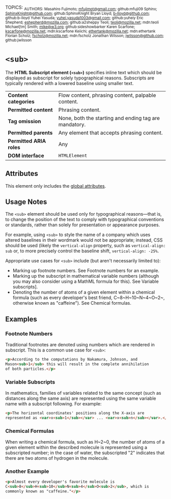 TOPICS: <sub>
AUTHORS: Masahiro Fujimoto; mfujimot@gmail.com; github:mfuji09
         Sphinx; SphinxKnight@github.com; github:SphinxKnight
         Bryan Lloyd; b-lloyd@github.com; github:b-lloyd
         Yuhei Yasuda; yuhei.yasuda1003@gmail.com; github:yuheiy
         Eric Shepherd; eshepherd@mozilla.com; github:a2sheppy
         Teoli; teoli@mozilla.net; mdn:teoli
         Michael[tm] Smith; mike@w3.org; github:sideshowbarker
         Karen Scarfone; kscarfone@mozilla.net; mdn:kscarfone
         Keiichi; ethertank@mozilla.net; mdn:ethertank
         Florian Scholz; fscholz@mozilla.net; mdn:fscholz
         Jonathan Wilsson; jwilsson@github.com; github:jwilsson

# `<sub>`

The **HTML Subscript element (`<sub>`)** specifies inline text which should be displayed as subscript
for solely typographical reasons. Subscripts are typically rendered with a
lowered baseline using smaller text.

|  |  |
| :-- | :-- |
| **Content categories** | Flow content, phrasing content, palpable content. |
| **Permitted content** | Phrasing content. |
| **Tag omission** | None, both the starting and ending tag are mandatory.|
| **Permitted parents** | Any element that accepts phrasing content.|
| **Permitted ARIA roles** | Any |
| **DOM interface** | `HTMLElement` |

## Attributes

This element only includes the [global attributes](/en/webfrontend/HTML_Global_Attributes).

## Usage Notes

The `<sub>` element should be used only for typographical reasons—that is, to change the position of
the text to comply with typographical conventions or standards, rather than solely for presentation
or appearance purposes.

For example, using `<sub>` to style the name of a company which uses altered baselines in their
wordmark would not be appropriate; instead, CSS should be used (likely the
`vertical-align` property, such as `vertical-align: sub` or,
to more precisely control the baseline shift, `vertical-align: -25%`.

Appropriate use cases for `<sub>` include (but aren't necessarily limited to):

- Marking up footnote numbers. See Footnote numbers for an example.
- Marking up the subscript in mathematical variable numbers (although you may also consider using a
MathML formula for this). See Variable subscripts].
- Denoting the number of atoms of a given element within a chemical formula (such as every
developer's best friend, C~8~H~10~N~4~O~2~,
otherwise known as "caffeine"). See Chemical formulas.

## Examples

### Footnote Numbers

Traditional footnotes are denoted using numbers which are rendered in subscript.
This is a common use case for `<sub>`:

```html
<p>According to the computations by Nakamura, Johnson, and
Mason<sub>1</sub> this will result in the complete annihilation
of both particles.</p>
```

### Variable Subscripts

In mathematics, families of variables related to the same concept (such as distances along the same
axis) are represented using the same variable name with a subscript following. For example:

```html
<p>The horizontal coordinates' positions along the X-axis are
represented as <var>x<sub>1</sub></var> ... <var>x<sub>n</sub></var>.</p>
```

### Chemical Formulas

When writing a chemical formula, such as H~2~0, the number of atoms of a given element
within the described molecule is represented using a subscripted number; in the case of water,
the subscripted "2" indicates that there are two atoms of hydrogen in the molecule.

### Another Example

```html
<p>Almost every developer's favorite molecule is
C<sub>8</sub>H<sub>10</sub>N<sub>4</sub>O<sub>2</sub>, which is
commonly known as "caffeine."</p>
```
